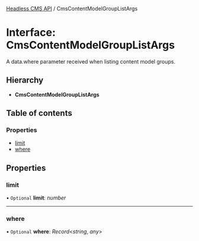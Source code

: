 [Headless CMS API](../index) / CmsContentModelGroupListArgs

# Interface: CmsContentModelGroupListArgs

A data.where parameter received when listing content model groups.

## Hierarchy

* **CmsContentModelGroupListArgs**

## Table of contents

### Properties

- [limit](cmscontentmodelgrouplistargs#limit)
- [where](cmscontentmodelgrouplistargs#where)

## Properties

### limit

• `Optional` **limit**: *number*

___

### where

• `Optional` **where**: *Record*<*string*, *any*\>
